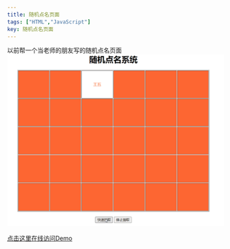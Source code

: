 ```yaml
---
title: 随机点名页面
tags: ["HTML","JavaScript"]
key: 随机点名页面
---
```

以前帮一个当老师的朋友写的随机点名页面  
![](\assets\images\random-roll-call.gif)  
<!--more-->
[点击这里在线访问Demo](\demo\random_roll_call\index.html)  
